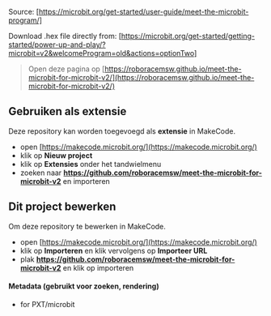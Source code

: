 Source:
[https://microbit.org/get-started/user-guide/meet-the-microbit-program/]

Download .hex file directly from:
[https://microbit.org/get-started/getting-started/power-up-and-play/?microbit=v2&welcomeProgram=old&actions=optionTwo]

> Open deze pagina op [https://roboracemsw.github.io/meet-the-microbit-for-microbit-v2/](https://roboracemsw.github.io/meet-the-microbit-for-microbit-v2/)

## Gebruiken als extensie

Deze repository kan worden toegevoegd als **extensie** in MakeCode.

* open [https://makecode.microbit.org/](https://makecode.microbit.org/)
* klik op **Nieuw project**
* klik op **Extensies** onder het tandwielmenu
* zoeken naar **https://github.com/roboracemsw/meet-the-microbit-for-microbit-v2** en importeren

## Dit project bewerken

Om deze repository te bewerken in MakeCode.

* open [https://makecode.microbit.org/](https://makecode.microbit.org/)
* klik op **Importeren** en klik vervolgens op **Importeer URL**
* plak **https://github.com/roboracemsw/meet-the-microbit-for-microbit-v2** en klik op importeren

#### Metadata (gebruikt voor zoeken, rendering)

* for PXT/microbit
<script src="https://makecode.com/gh-pages-embed.js"></script><script>makeCodeRender("{{ site.makecode.home_url }}", "{{ site.github.owner_name }}/{{ site.github.repository_name }}");</script>
